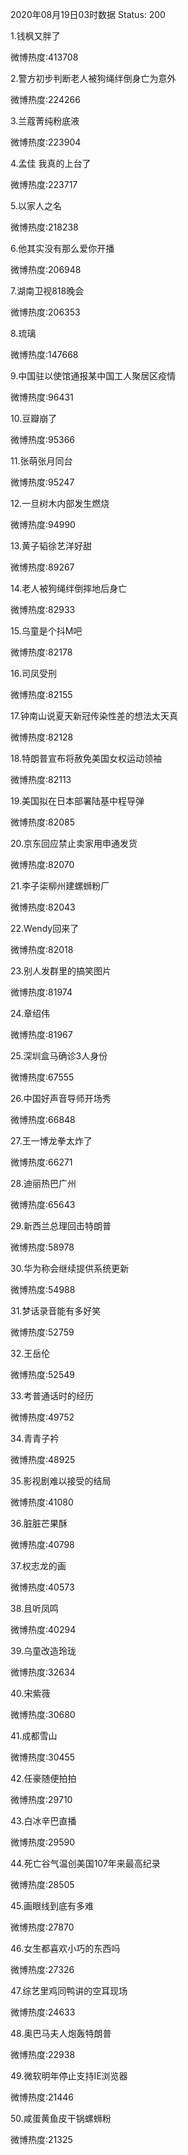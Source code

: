 2020年08月19日03时数据
Status: 200

1.钱枫又胖了

微博热度:413708

2.警方初步判断老人被狗绳绊倒身亡为意外

微博热度:224266

3.兰蔻菁纯粉底液

微博热度:223904

4.孟佳 我真的上台了

微博热度:223717

5.以家人之名

微博热度:218238

6.他其实没有那么爱你开播

微博热度:206948

7.湖南卫视818晚会

微博热度:206353

8.琉璃

微博热度:147668

9.中国驻以使馆通报某中国工人聚居区疫情

微博热度:96431

10.豆瓣崩了

微博热度:95366

11.张萌张月同台

微博热度:95247

12.一旦树木内部发生燃烧

微博热度:94990

13.黄子韬徐艺洋好甜

微博热度:89267

14.老人被狗绳绊倒摔地后身亡

微博热度:82933

15.乌童是个抖M吧

微博热度:82178

16.司凤受刑

微博热度:82155

17.钟南山说夏天新冠传染性差的想法太天真

微博热度:82128

18.特朗普宣布将赦免美国女权运动领袖

微博热度:82113

19.美国拟在日本部署陆基中程导弹

微博热度:82085

20.京东回应禁止卖家用申通发货

微博热度:82070

21.李子柒柳州建螺蛳粉厂

微博热度:82043

22.Wendy回来了

微博热度:82018

23.别人发群里的搞笑图片

微博热度:81974

24.章绍伟

微博热度:81967

25.深圳盒马确诊3人身份

微博热度:67555

26.中国好声音导师开场秀

微博热度:66848

27.王一博龙拳太炸了

微博热度:66271

28.迪丽热巴广州

微博热度:65643

29.新西兰总理回击特朗普

微博热度:58978

30.华为称会继续提供系统更新

微博热度:54988

31.梦话录音能有多好笑

微博热度:52759

32.王岳伦

微博热度:52549

33.考普通话时的经历

微博热度:49752

34.青青子衿

微博热度:48925

35.影视剧难以接受的结局

微博热度:41080

36.脏脏芒果酥

微博热度:40798

37.权志龙的画

微博热度:40573

38.且听凤鸣

微博热度:40294

39.乌童改造玲珑

微博热度:32634

40.宋紫薇

微博热度:30680

41.成都雪山

微博热度:30455

42.任豪随便拍拍

微博热度:29710

43.白冰辛巴直播

微博热度:29590

44.死亡谷气温创美国107年来最高纪录

微博热度:28505

45.画眼线到底有多难

微博热度:27870

46.女生都喜欢小巧的东西吗

微博热度:27326

47.综艺里鸡同鸭讲的空耳现场

微博热度:24633

48.奥巴马夫人炮轰特朗普

微博热度:22938

49.微软明年停止支持IE浏览器

微博热度:21446

50.咸蛋黄鱼皮干锅螺蛳粉

微博热度:21325

